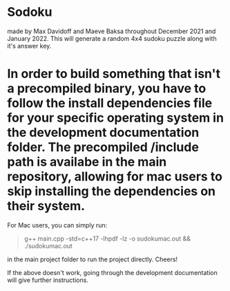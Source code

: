 # Sodoku

made by Max Davidoff and Maeve Baksa throughout December 2021 and January 2022. This will generate a random 4x4 sudoku puzzle along with it's answer key.

# In order to build something that isn't a precompiled binary, you have to follow the install dependencies file for your specific operating system in the development documentation folder. The precompiled /include path is availabe in the main repository, allowing for mac users to skip installing the dependencies on their system. 

For Mac users, you can simply run:

> g++ main.cpp -std=c++17 -lhpdf -lz -o sudokumac.out && ./sudokumac.out

in the main project folder to run the project directly. Cheers!

If the above doesn't work, going through the development documentation will give further instructions.